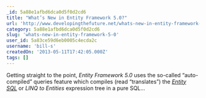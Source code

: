 ```yaml
---
_id: 5a88e1afbd6dca0d5f0d2cd6
title: "What’s New in Entity Framework 5.0?"
url: 'http://www.developingthefuture.net/whats-new-in-entity-framework-5-0/'
category: 5a88e1afbd6dca0d5f0d2cd6
slug: 'whats-new-in-entity-framework-5-0'
user_id: 5a83ce59d6eb0005c4ecda2c
username: 'bill-s'
createdOn: '2013-05-11T17:42:05.000Z'
tags: []
---
```


Getting straight to the point, <em>Entity Framework 5.0</em> uses the so-called “auto-compiled” queries feature which compiles (read “translates”) the <a onclick="javascript:_gaq.push(['_trackEvent','outbound-article','http://msdn.microsoft.com']);" href="http://msdn.microsoft.com/en-us/library/bb387145.aspx" target="_blank"><em>Entity SQL</em></a> or <em>LINQ to Entities</em> expression tree in a pure SQL...
